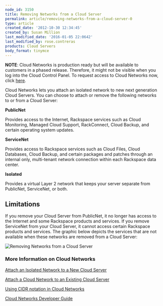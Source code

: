 ```yaml
---
node_id: 3150
title: Removing Networks from a Cloud Server
permalink: article/removing-networks-from-a-cloud-server-0
type: article
created_date: '2012-10-30 12:34:45'
created_by: Susan Million
last_modified_date: '2016-01-05 22:0642'
last_modified_by: rose.contreras
products: Cloud Servers
body_format: tinymce
---
```


**NOTE**: Cloud Networks is production ready but will be available to
customers in a phased release. Therefore, it might not be visible when
you log into the Cloud Control Panel. To request access to Cloud
Networks now,
click [here](http://www.iwantcloudnetworks.com "I Want Cloud Networks").

Cloud Networks lets you attach an isolated network to new next
generation Cloud Servers. You can choose to attach or remove the
following networks to or from a Cloud Server:

**PublicNet**

Provides access to the Internet, Rackspace services such as Cloud
Monitoring, Managed Cloud Support, RackConnect, Cloud Backup, and
certain operating system updates.

**ServiceNet**

Provides access to Rackspace services such as Cloud Files, Cloud
Databases, Cloud Backup, and certain packages and patches through an
internal only, multi-tenant network connection within each Rackspace
data center.

**Isolated**

Provides a virtual Layer 2 network that keeps your server separate from
PublicNet, ServiceNet, or both.

Limitations
-----------

If you remove your Cloud Server from PublicNet, it no longer has access
to the Internet and some Rackspace products and services. If you remove
ServiceNet from your Cloud Server, it cannot access certain Rackspace
products and services. The graphic below depicts the services that are
not available when these networks are removed from a Cloud Server:

![Removing Networks from a Cloud
Server](http://www.rackspace.com/knowledge_center/sites/default/files/field/image/cloud-networks-infographic-revised4.png)

### More Information on Cloud Networks

[Attach an Isolated Network to a New Cloud
Server](http://www.rackspace.com/knowledge_center/article/create-an-isolated-cloud-network "Attach an Isolated Network to a New Cloud Server")

[Attach a Cloud Network to an Existing Cloud
Server](http://www.rackspace.com/knowledge_center/article/attach-a-cloud-network-to-an-existing-cloud-server "Attach an Isolated Network to an Existing Cloud Server")

[Using CIDR notation in Cloud
Networks](http://www.rackspace.com/knowledge_center/article/using-cidr-notation-in-cloud-networks "CIDR Notation")

[Cloud Networks Developer
Guide](http://docs.rackspace.com/servers/api/v2/cn-devguide/content/ch_overview.html "Cloud Networks Developer Guide")

 

